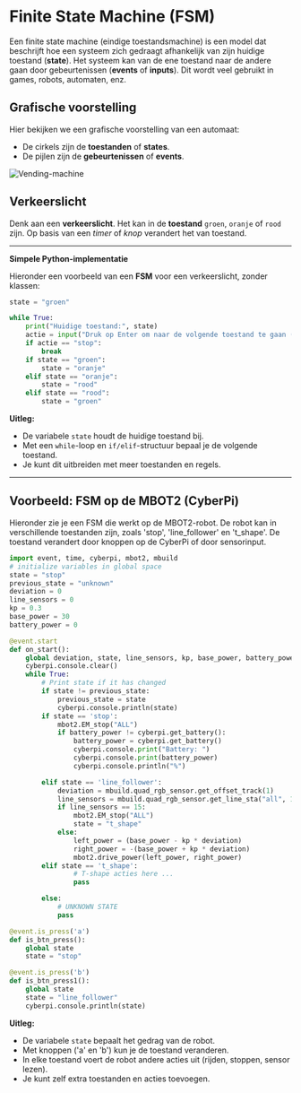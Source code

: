 # Finite State Machine (FSM)

Een finite state machine (eindige toestandsmachine) is een model dat beschrijft hoe een systeem zich gedraagt afhankelijk van zijn huidige toestand (**state**). Het systeem kan van de ene toestand naar de andere gaan door gebeurtenissen (**events** of **inputs**). Dit wordt veel gebruikt in games, robots, automaten, enz.

## Grafische voorstelling

Hier bekijken we een grafische voorstelling van een automaat:
- De cirkels zijn de **toestanden** of **states**.
- De pijlen zijn de **gebeurtenissen** of **events**.

![Vending-machine](https://www.softwareideas.net/i/DirectImage/3116/an-example-of-finite-state-machine-diagram--vending-machine)

## Verkeerslicht 
Denk aan een **verkeerslicht**. Het kan in de **toestand** `groen`, `oranje` of `rood` zijn. Op basis van een *timer* of *knop* verandert het van toestand.

---

**Simpele Python-implementatie**

Hieronder een voorbeeld van een **FSM** voor een verkeerslicht, zonder klassen:

```python
state = "groen"

while True:
    print("Huidige toestand:", state)
    actie = input("Druk op Enter om naar de volgende toestand te gaan (of 'stop' om te stoppen): ")
    if actie == "stop":
        break
    if state == "groen":
        state = "oranje"
    elif state == "oranje":
        state = "rood"
    elif state == "rood":
        state = "groen"
```

**Uitleg:**  
- De variabele `state` houdt de huidige toestand bij.  
- Met een `while`-loop en `if/elif`-structuur bepaal je de volgende toestand.  
- Je kunt dit uitbreiden met meer toestanden en regels.

---

## Voorbeeld: FSM op de MBOT2 (CyberPi)

Hieronder zie je een FSM die werkt op de MBOT2-robot. De robot kan in verschillende toestanden zijn, zoals 'stop', 'line_follower' en 't_shape'. De toestand verandert door knoppen op de CyberPi of door sensorinput.

```python
import event, time, cyberpi, mbot2, mbuild
# initialize variables in global space
state = "stop"
previous_state = "unknown"
deviation = 0
line_sensors = 0
kp = 0.3
base_power = 30
battery_power = 0

@event.start
def on_start():
    global deviation, state, line_sensors, kp, base_power, battery_power
    cyberpi.console.clear()
    while True:
        # Print state if it has changed
        if state != previous_state:
            previous_state = state
            cyberpi.console.println(state)
        if state == 'stop':
            mbot2.EM_stop("ALL")
            if battery_power != cyberpi.get_battery():
                battery_power = cyberpi.get_battery()
                cyberpi.console.print("Battery: ")
                cyberpi.console.print(battery_power)
                cyberpi.console.println("%")

        elif state == 'line_follower':
            deviation = mbuild.quad_rgb_sensor.get_offset_track(1)
            line_sensors = mbuild.quad_rgb_sensor.get_line_sta("all", 1)
            if line_sensors == 15:
                mbot2.EM_stop("ALL")
                state = "t_shape"
            else:
                left_power = (base_power - kp * deviation)
                right_power = -(base_power + kp * deviation)
                mbot2.drive_power(left_power, right_power)
        elif state == 't_shape':
                # T-shape acties here ...
                pass

        else:
            # UNKNOWN STATE
            pass

@event.is_press('a')
def is_btn_press():
    global state
    state = "stop"

@event.is_press('b')
def is_btn_press1():
    global state
    state = "line_follower"
    cyberpi.console.println(state)
```

**Uitleg:**
- De variabele `state` bepaalt het gedrag van de robot.
- Met knoppen ('a' en 'b') kun je de toestand veranderen.
- In elke toestand voert de robot andere acties uit (rijden, stoppen, sensor lezen).
- Je kunt zelf extra toestanden en acties toevoegen.
